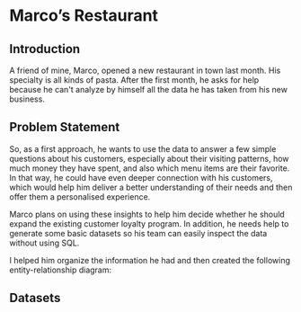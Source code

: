 # Marco’s Restaurant

## Introduction
A friend of mine, Marco, opened a new restaurant in town last month. His specialty is all kinds of pasta. After the first month, he asks for help because he can't analyze by himself all the data he has taken from his new business.

## Problem Statement
So, as a first approach, he wants to use the data to answer a few simple questions about his customers, especially about their visiting patterns, how much money they have spent, and also which menu items are their favorite. In that way, he could have even deeper connection with his customers, which would help him deliver a better understanding of their needs and then offer them a personalised experience.

Marco plans on using these insights to help him decide whether he should expand the existing customer loyalty program. In addition, he needs help to generate some basic datasets so his team can easily inspect the data without using SQL.

I helped him organize the information he had and then created the following entity-relationship diagram:


## Datasets
